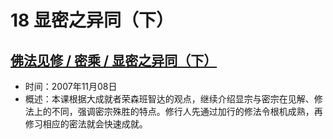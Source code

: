 # 18 显密之异同（下）

## [佛法见修 / 密乘 / 显密之异同（下）](https://www.fohuifayu.com/index.php/huideng-jiangtang/fofa-jianxiu/mi-cheng/925-l07011)

- 时间：2007年11月08日
- 概述：本课根据大成就者荣森班智达的观点，继续介绍显宗与密宗在见解、修法上的不同，强调密宗殊胜的特点。修行人先通过加行的修法令根机成熟，再修习相应的密法就会快速成就。
